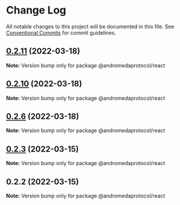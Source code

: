 # Change Log

All notable changes to this project will be documented in this file.
See [Conventional Commits](https://conventionalcommits.org) for commit guidelines.

## [0.2.11](https://github.com/andromedaprotocol/design-system/compare/@andromedaprotocol/react@0.2.10...@andromedaprotocol/react@0.2.11) (2022-03-18)

**Note:** Version bump only for package @andromedaprotocol/react





## [0.2.10](https://github.com/andromedaprotocol/design-system/compare/@andromedaprotocol/react@0.2.6...@andromedaprotocol/react@0.2.10) (2022-03-18)

**Note:** Version bump only for package @andromedaprotocol/react





## [0.2.6](https://github.com/andromedaprotocol/design-system/compare/@andromedaprotocol/react@0.2.3...@andromedaprotocol/react@0.2.6) (2022-03-18)

**Note:** Version bump only for package @andromedaprotocol/react





## [0.2.3](https://github.com/andromedaprotocol/design-system/compare/@andromedaprotocol/react@0.2.2...@andromedaprotocol/react@0.2.3) (2022-03-15)

**Note:** Version bump only for package @andromedaprotocol/react





## 0.2.2 (2022-03-15)

**Note:** Version bump only for package @andromedaprotocol/react
